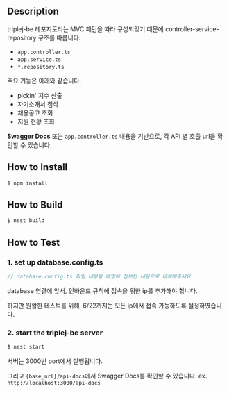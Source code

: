 ## Description

triplej-be 레포지토리는 MVC 패턴을 따라 구성되었기 때문에 controller-service-repository 구조를 따릅니다. 
- `app.controller.ts`
- `app.service.ts`
- `*.repository.ts`

주요 기능은 아래와 같습니다. 
- pickin' 지수 산출
- 자기소개서 첨삭
- 채용공고 조회
- 지원 현황 조회

**Swagger Docs** 또는 `app.controller.ts` 내용을 기반으로, 각 API 별 호출 url을 확인할 수 있습니다. 


## How to Install

```bash
$ npm install
```

## How to Build

```bash
$ nest build
```

## How to Test

### 1. set up database.config.ts

```typescript
// database.config.ts 파일 내용을 메일에 첨부한 내용으로 대체해주세요
```

database 연결에 앞서, 인바운드 규칙에 접속을 위한 ip를 추가해야 합니다.

하지만 원활한 테스트를 위해, 6/22까지는 모든 ip에서 접속 가능하도록 설정하였습니다. 

### 2. start the triplej-be server
```bash
$ nest start
```

서버는 3000번 port에서 실행됩니다. 

그리고 `{base_url}/api-docs`에서 Swagger Docs를 확인할 수 있습니다. ex. `http://localhost:3000/api-docs`

